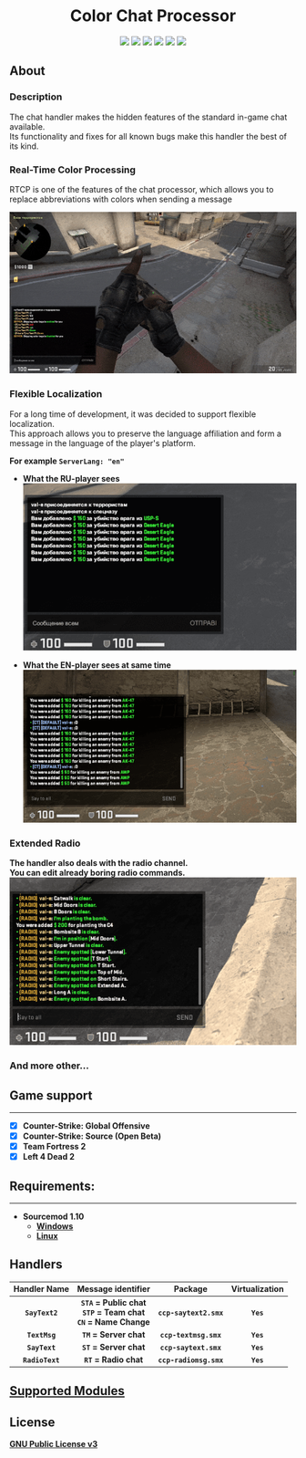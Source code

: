 <h1 align="center">Color Chat Processor</h1>
<p align="center">
    <img src="https://travis-ci.com/nyood/ccprocessor.svg?branch=main" />
    <a href="#license"><img src="https://img.shields.io/github/license/nyood/ccprocessor" /></a>
    <a href="https://github.com/nyood/ccprocessor/releases"><img src="https://img.shields.io/github/v/release/nyood/ccprocessor" /></a>
    <a href="#requirements"><img src="https://img.shields.io/badge/sourcemod-v.1.10-blue" /></a>
    <a href="https://discord.gg/cFZ97Mzrjy" target="_blank"><img src="https://img.shields.io/discord/494942123548868609" /></a>
    <img src="https://img.shields.io/github/downloads/nyood/ccprocessor/total" />
</p>

## About

### Description
The chat handler makes the hidden features of the standard in-game chat available.<br>
Its functionality and fixes for all known bugs make this handler the best of its kind.

### Real-Time Color Processing
RTCP is one of the features of the chat processor, which allows you to replace abbreviations with colors when sending a message

![RTCP](./.github/images/rtcp.gif)

### Flexible Localization
For a long time of development, it was decided to support flexible localization. <br>
This approach allows you to preserve the language affiliation and form a message in the language of the player's platform. <br>

<b>For example `ServerLang: "en"`

- What the RU-player sees <br>
![RU-Client](./.github/images/ru-client.png)

- What the EN-player sees at same time <br>
![EN-Client](./.github/images/en-client.png)

### Extended Radio
The handler also deals with the radio channel. <br>
You can edit already boring radio commands. <br>
![Radio](./.github/images/radio.png)

### And more other...

## Game support
---------
- [x] Counter-Strike: Global Offensive
- [x] Counter-Strike: Source (Open Beta)
- [x] Team Fortress 2
- [x] Left 4 Dead 2

## Requirements:
-------------
- Sourcemod 1.10 
    - [Windows](http://sourcemod.net/latest.php?os=windows&version=1.10)
    - [Linux](http://sourcemod.net/latest.php?os=linux&version=1.10)

## Handlers
Handler Name | Message identifier | Package | Virtualization |
:------------: | :------------------: | :-------: | :--------------: |
|  `SayText2`  | `STA` = Public chat <br> `STP` = Team chat <br> `CN` = Name Change  | `ccp-saytext2.smx` | `Yes` |
|  `TextMsg`   | `TM` = Server chat | `ccp-textmsg.smx`  | `Yes` |
|  `SayText`   | `ST` = Server chat | `ccp-saytext.smx`  | `Yes` |
|  `RadioText` | `RT` = Radio chat  | `ccp-radiomsg.smx` |  `Yes` |
    
## [Supported Modules](https://github.com/nyood/ccp-modules)

## License
[GNU Public License v3](https://github.com/nyood/ccprocessor/blob/main/LICENSE)
